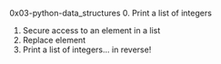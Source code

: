 0x03-python-data_structures
0. Print a list of integers
1. Secure access to an element in a list
2. Replace element
3. Print a list of integers... in reverse!
